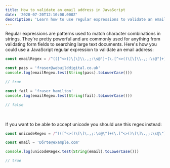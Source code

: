 ```yaml
---
title: How to validate an email address in JavaScript
date: '2020-07-20T12:10:00.000Z'
description: 'Learn how to use regular expressions to validate an email address'
---
```


Regular expressions are patterns used to match character combinations in strings. They're pretty powerful and are commonly used for anything from validating form fields to searching large text documents. Here's how you could use a JavaScript regular expression to validate an email address:

```javascript
const emailRegex = /^(([^<>()\[\]\\.,;:\s@"]+(\.[^<>()\[\]\\.,;:\s@"]+)*)|(".+"))@((\[[0-9]{1,3}\.[0-9]{1,3}\.[0-9]{1,3}\.[0-9]{1,3}\])|(([a-zA-Z\-0-9]+\.)+[a-zA-Z]{2,}))$/

const pass = 'fraser@webuilddigital.co.uk'
console.log(emailRegex.test(String(pass).toLowerCase()))

// true

const fail = 'fraser hamilton'
console.log(emailRegex.test(String(fail).toLowerCase()))

// false
```

<br/>

If you want to be able to accept unicode you should use this regex instead:

```javascript
const unicodeRegex = /^(([^<>()\[\]\.,;:\s@\"]+(\.[^<>()\[\]\.,;:\s@\"]+)*)|(\".+\"))@(([^<>()[\]\.,;:\s@\"]+\.)+[^<>()[\]\.,;:\s@\"]{2,})$/i

const email = 'Dörte@example.com'

console.log(unicodeRegex.test(String(email).toLowerCase()))

// true
```

<br/>
